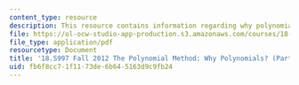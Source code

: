 ```yaml
---
content_type: resource
description: This resource contains information regarding why polynomials? (part 1)
file: https://ol-ocw-studio-app-production.s3.amazonaws.com/courses/18-s997-the-polynomial-method-fall-2012/fb6f8cc71f1173de6b645163d9c9fb24_MIT18_S997F12_lec5.pdf
file_type: application/pdf
resourcetype: Document
title: '18.S997 Fall 2012 The Polynomial Method: Why Polynomials? (Part 1)'
uid: fb6f8cc7-1f11-73de-6b64-5163d9c9fb24
---
```

